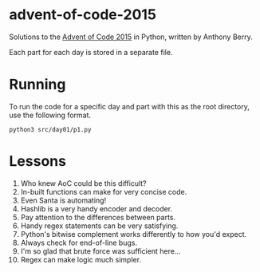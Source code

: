 # advent-of-code-2015
Solutions to the [Advent of Code 2015](https://adventofcode.com/2015) in Python, written by Anthony Berry.

Each part for each day is stored in a separate file.

# Running
To run the code for a specific day and part with this as the root directory, use the following format.
```
python3 src/day01/p1.py
```

# Lessons
1. Who knew AoC could be this difficult?
2. In-built functions can make for very concise code.
3. Even Santa is automating!
4. Hashlib is a very handy encoder and decoder.
5. Pay attention to the differences between parts.
6. Handy regex statements can be very satisfying.
7. Python's bitwise complement works differently to how you'd expect.
8. Always check for end-of-line bugs.
9. I'm so glad that brute force was sufficient here...
10. Regex can make logic much simpler.